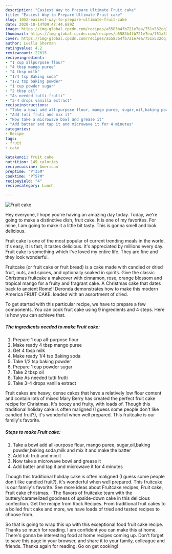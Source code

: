 ```yaml
---
description: "Easiest Way to Prepare Ultimate Fruit cake"
title: "Easiest Way to Prepare Ultimate Fruit cake"
slug: 1052-easiest-way-to-prepare-ultimate-fruit-cake
date: 2020-10-14T09:47:44.689Z
image: https://img-global.cpcdn.com/recipes/a5583b4fb721e7ea/751x532cq70/fruit-cake-recipe-main-photo.jpg
thumbnail: https://img-global.cpcdn.com/recipes/a5583b4fb721e7ea/751x532cq70/fruit-cake-recipe-main-photo.jpg
cover: https://img-global.cpcdn.com/recipes/a5583b4fb721e7ea/751x532cq70/fruit-cake-recipe-main-photo.jpg
author: Luella Sherman
ratingvalue: 4.2
reviewcount: 22615
recipeingredient:
- "1 cup allpurpose flour"
- "4 tbsp mango puree"
- "4 tbsp milk"
- "1/4 tsp Baking soda"
- "1/2 tsp baking powder"
- "1 cup powder sugar"
- "2 tbsp oil"
- "As needed tutti frutti"
- "3-4 drops vanilla extract"
recipeinstructions:
- "Take a bowl add all-purpose flour, mango puree, sugar,oil,baking powder,baking soda,milk and mix it and make the batter"
- "Add tuti fruti and mix it"
- "Now take a microwave bowl and grease it"
- "Add batter and tap it and microwave it for 4 minutes"
categories:
- Recipe
tags:
- fruit
- cake

katakunci: fruit cake 
nutrition: 149 calories
recipecuisine: American
preptime: "PT35M"
cooktime: "PT57M"
recipeyield: "4"
recipecategory: Lunch

---
```



![Fruit cake](https://img-global.cpcdn.com/recipes/a5583b4fb721e7ea/751x532cq70/fruit-cake-recipe-main-photo.jpg)

Hey everyone, I hope you're having an amazing day today. Today, we're going to make a distinctive dish, fruit cake. It is one of my favorites. For mine, I am going to make it a little bit tasty. This is gonna smell and look delicious.

Fruit cake is one of the most popular of current trending meals in the world. It's easy, it is fast, it tastes delicious. It's appreciated by millions every day. Fruit cake is something which I've loved my entire life. They are fine and they look wonderful.

Fruitcake (or fruit cake or fruit bread) is a cake made with candied or dried fruit, nuts, and spices, and optionally soaked in spirits. Give the classic Christmas fruitcake a makeover with cinnamon, rose, orange blossom and tropical mango for a fruity and fragrant cake. A Christmas cake that dates back to ancient Rome!! Deronda demonstrates how to make this modern America FRUIT CAKE. loaded with an assortment of dried.


To get started with this particular recipe, we have to prepare a few components. You can cook fruit cake using 9 ingredients and 4 steps. Here is how you can achieve that.

<!--inarticleads1-->

##### The ingredients needed to make Fruit cake:

1. Prepare 1 cup all-purpose flour
1. Make ready 4 tbsp mango puree
1. Get 4 tbsp milk
1. Make ready 1/4 tsp Baking soda
1. Take 1/2 tsp baking powder
1. Prepare 1 cup powder sugar
1. Take 2 tbsp oil
1. Take As needed tutti frutti
1. Take 3-4 drops vanilla extract


Fruit cakes are heavy, dense cakes that have a relatively low flour content and contain lots of mixed Mary Berry has created the perfect fruit cake recipe for Christmas. It&#39;s boozy and fruity, with loads of. Though this traditional holiday cake is often maligned (I guess some people don&#39;t like candied fruit?), it&#39;s wonderful when well prepared. This fruitcake is our family&#39;s favorite. 

<!--inarticleads2-->

##### Steps to make Fruit cake:

1. Take a bowl add all-purpose flour, mango puree, sugar,oil,baking powder,baking soda,milk and mix it and make the batter
1. Add tuti fruti and mix it
1. Now take a microwave bowl and grease it
1. Add batter and tap it and microwave it for 4 minutes


Though this traditional holiday cake is often maligned (I guess some people don&#39;t like candied fruit?), it&#39;s wonderful when well prepared. This fruitcake is our family&#39;s favorite. See more ideas about Fruitcake recipes, Fruit cake, Fruit cake christmas. · The flavors of fruitcake team with the buttery/caramelized goodness of upside-down cake in this delicious confection. Get the recipe from Rock Recipes. From traditional fruit cakes to a boiled fruit cake and more, we have loads of tried and tested recipes to choose from. 

So that is going to wrap this up with this exceptional food fruit cake recipe. Thanks so much for reading. I am confident you can make this at home. There's gonna be interesting food at home recipes coming up. Don't forget to save this page in your browser, and share it to your family, colleague and friends. Thanks again for reading. Go on get cooking!

